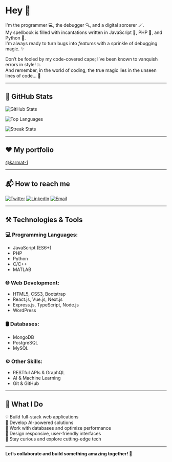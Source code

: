 # Hey 🐥

I'm the programmer 💻, the debugger 🔍, and a digital sorcerer 🪄.  
My spellbook is filled with incantations written in JavaScript 🧪, PHP 🐘, and Python 🐍.  
I'm always ready to turn bugs into *features* with a sprinkle of debugging magic. ✨

Don’t be fooled by my code-covered cape; I’ve been known to vanquish errors in style! 💥  
And remember, in the world of coding, the true magic lies in the unseen lines of code... 🧠

---

## 🔢 GitHub Stats

![GitHub Stats](https://github-readme-stats.vercel.app/api?username=karmat-1&show_icons=true&theme=radical&count_private=true)

![Top Languages](https://github-readme-stats.vercel.app/api/top-langs/?username=karmat-1&layout=compact&theme=radical)

![Streak Stats](https://github-readme-streak-stats.herokuapp.com?user=karmat-1&theme=radical&hide_border=false)

---

## ❤️ My portfolio

[@karmat-1](https://github.com/karmat-1?tab=repositories)

---

## 📬 How to reach me

[![Twitter](https://img.shields.io/badge/X-@engr_karmat-1DA1F2?style=flat-square&logo=twitter&logoColor=white)](https://x.com/engr_karmat?t=b4eW04hr4luM3u6H7BungQ&s=09)
[![LinkedIn](https://img.shields.io/badge/LinkedIn-Abdulkareem%20Abdulmateen-0077B5?style=flat-square&logo=linkedin&logoColor=white)](https://www.linkedin.com/in/abdulkareem-abdulmateen-551534235)
[![Email](https://img.shields.io/badge/Email-karmateen.2003@gmail.com-D14836?style=flat-square&logo=gmail&logoColor=white)](mailto:karmateen.2003@gmail.com)

---

## ⚒️ Technologies & Tools

### 💻 Programming Languages:
- JavaScript (ES6+)
- PHP
- Python
- C/C++
- MATLAB

### 🌐 Web Development:
- HTML5, CSS3, Bootstrap
- React.js, Vue.js, Next.js
- Express.js, TypeScript, Node.js
- WordPress

### 🛢️ Databases:
- MongoDB
- PostgreSQL
- MySQL

### ⚙️ Other Skills:
- RESTful APIs & GraphQL
- AI & Machine Learning
- Git & GitHub

---

## 📌 What I Do

💡 Build full-stack web applications  
🤖 Develop AI-powered solutions  
🔧 Work with databases and optimize performance  
📱 Design responsive, user-friendly interfaces  
🚀 Stay curious and explore cutting-edge tech

---

**Let’s collaborate and build something amazing together! 🚀**
